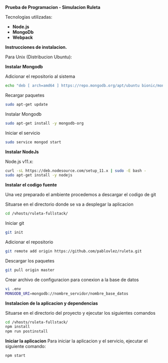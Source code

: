 **Prueba de Programacion - Simulacion Ruleta**

Tecnologias utilizadas:

* **Node.js**
* **MongoDb**
* **Webpack**




**Instrucciones de instalacion.**

Para Unix (Distribucion Ubuntu):

**Instalar Mongodb**

Adicionar el repositorio al sistema
```sh
echo "deb [ arch=amd64 ] https://repo.mongodb.org/apt/ubuntu bionic/mongodb-org/4.0 multiverse" | sudo tee /etc/apt/sources.list.d/mongodb-org-4.0.list
```

Recargar paquetes
```sh
sudo apt-get update
```

Instalar Mongodb
```sh
sudo apt-get install -y mongodb-org
```

Iniciar el servicio
```sh
sudo service mongod start
```

**Instalar NodeJs**

Node.js v11.x:

```sh
curl -sL https://deb.nodesource.com/setup_11.x | sudo -E bash -
sudo apt-get install -y nodejs
```

**Instalar el codigo fuente**

Una vez preparado el ambiente procedemos a descargar el codigo de git


Situarse en el directorio donde se va a desplegar la aplicacion
```sh
cd /vhosts/ruleta-fullstack/
```

Iniciar git
```sh
git init
```

Adicionar el repositorio
```sh
git remote add origin https://github.com/pablovlez/ruleta.git
```

Descargar los paquetes
```sh
git pull origin master
```

Crear archivo de configuracion para conexion a la base de datos

```sh
vi .env
MONGODB_URI=mongodb://nombre_servidor/nombre_base_datos
```

**Instalacion de la aplicacion y dependencias**

Situarse en el directorio del proyecto y ejecutar los siguientes comandos

```sh
cd /vhosts/ruleta-fullstack/
npm install 
npm run postinstall
```

**Iniciar la aplicacion**
Para iniciar la aplicacion y  el servicio, ejecutar el siguiente comando:

```sh
npm start
```